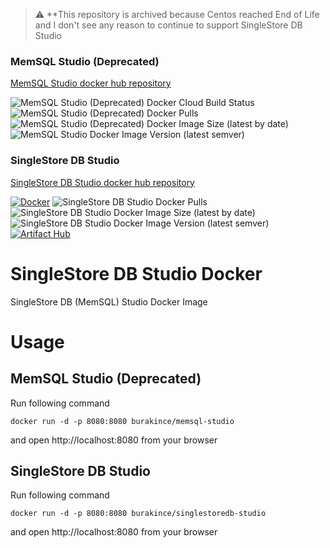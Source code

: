 > :warning: **This repository is archived because Centos reached End of Life and I don't see any reason to continue to support SingleStore DB Studio

### MemSQL Studio (Deprecated)

[MemSQL Studio docker hub repository](https://hub.docker.com/r/burakince/memsql-studio)

![MemSQL Studio (Deprecated) Docker Cloud Build Status](https://img.shields.io/docker/cloud/build/burakince/memsql-studio)
![MemSQL Studio (Deprecated) Docker Pulls](https://img.shields.io/docker/pulls/burakince/memsql-studio)
![MemSQL Studio (Deprecated) Docker Image Size (latest by date)](https://img.shields.io/docker/image-size/burakince/memsql-studio?sort=date)
![MemSQL Studio Docker Image Version (latest semver)](https://img.shields.io/docker/v/burakince/memsql-studio?sort=semver)

### SingleStore DB Studio

[SingleStore DB Studio docker hub repository](https://hub.docker.com/r/burakince/singlestoredb-studio)

[![Docker](https://github.com/burakince/singlestoredb-studio/actions/workflows/docker-publish.yml/badge.svg)](https://github.com/burakince/singlestoredb-studio/actions/workflows/docker-publish.yml)
![SingleStore DB Studio Docker Pulls](https://img.shields.io/docker/pulls/burakince/singlestoredb-studio)
![SingleStore DB Studio Docker Image Size (latest by date)](https://img.shields.io/docker/image-size/burakince/singlestoredb-studio?sort=date)
![SingleStore DB Studio Docker Image Version (latest semver)](https://img.shields.io/docker/v/burakince/singlestoredb-studio?sort=semver)
[![Artifact Hub](https://img.shields.io/endpoint?url=https://artifacthub.io/badge/repository/singlestoredb-studio)](https://artifacthub.io/packages/search?repo=singlestoredb-studio)

# SingleStore DB Studio Docker

SingleStore DB (MemSQL) Studio Docker Image

# Usage

## MemSQL Studio (Deprecated)

Run following command

```
docker run -d -p 8080:8080 burakince/memsql-studio
```

and open http://localhost:8080 from your browser

## SingleStore DB Studio

Run following command

```
docker run -d -p 8080:8080 burakince/singlestoredb-studio
```

and open http://localhost:8080 from your browser
